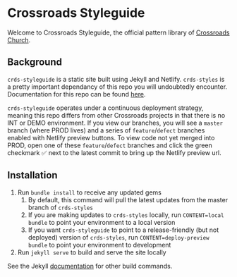 # Crossroads Styleguide
Welcome to Crossroads Styleguide, the official pattern library of [Crossroads Church](https://www.crossroads.net/).

## Background
`crds-styleguide` is a static site built using Jekyll and Netlify. `crds-styles` is a pretty important dependancy of this repo you will undoubtedly encounter. Documentation for this repo can be found [here](https://github.com/crdschurch/crds-styles).

`crds-styleguide` operates under a continuous deployment strategy, meaning this repo differs from other Crossroads projects in that there is no INT or DEMO environment. If you view our branches, you will see a `master` branch (where PROD lives) and a series of `feature`/`defect` branches enabled with Netlify preview buttons. To view code not yet merged into PROD, open one of these `feature`/`defect` branches and click the green checkmark ✅ next to the latest commit to bring up the Netlify preview url.

## Installation
1. Run `bundle install` to receive any updated gems
    1. By default, this command will pull the latest updates from the master branch of `crds-styles`
    2. If you are making updates to `crds-styles` locally, run `CONTENT=local bundle` to point your environment to a local version
    3. If you want `crds-styleguide` to point to a release-friendly (but not deployed) version of `crds-styles`, run `CONTENT=deploy-preview bundle` to point your environment to development
2. Run `jekyll serve` to build and serve the site locally

See the Jekyll [documentation](https://jekyllrb.com/) for other build commands.
